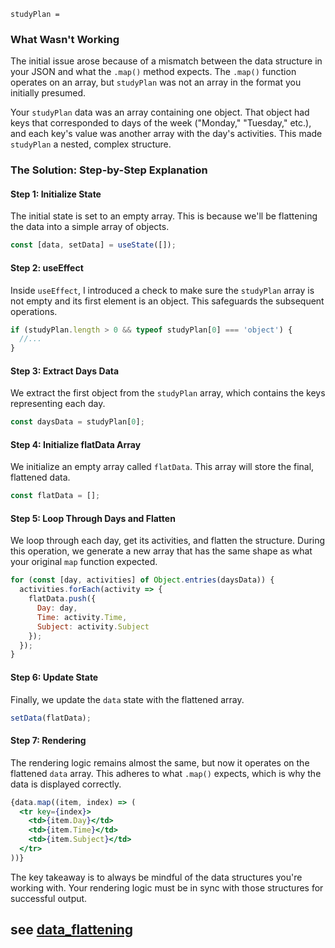 ```
studyPlan = 
```
### What Wasn't Working

The initial issue arose because of a mismatch between the data structure in your JSON and what the `.map()` method expects. The `.map()` function operates on an array, but `studyPlan` was not an array in the format you initially presumed.

Your `studyPlan` data was an array containing one object. That object had keys that corresponded to days of the week ("Monday," "Tuesday," etc.), and each key's value was another array with the day's activities. This made `studyPlan` a nested, complex structure.

### The Solution: Step-by-Step Explanation

#### Step 1: Initialize State
The initial state is set to an empty array. This is because we'll be flattening the data into a simple array of objects.

```jsx
const [data, setData] = useState([]);
```

#### Step 2: useEffect

Inside `useEffect`, I introduced a check to make sure the `studyPlan` array is not empty and its first element is an object. This safeguards the subsequent operations.

```jsx
if (studyPlan.length > 0 && typeof studyPlan[0] === 'object') {
  //...
}
```

#### Step 3: Extract Days Data
We extract the first object from the `studyPlan` array, which contains the keys representing each day.

```jsx
const daysData = studyPlan[0];
```

#### Step 4: Initialize flatData Array
We initialize an empty array called `flatData`. This array will store the final, flattened data.

```jsx
const flatData = [];
```

#### Step 5: Loop Through Days and Flatten
We loop through each day, get its activities, and flatten the structure. During this operation, we generate a new array that has the same shape as what your original `map` function expected.

```jsx
for (const [day, activities] of Object.entries(daysData)) {
  activities.forEach(activity => {
    flatData.push({
      Day: day,
      Time: activity.Time,
      Subject: activity.Subject
    });
  });
}
```

#### Step 6: Update State
Finally, we update the `data` state with the flattened array.

```jsx
setData(flatData);
```

#### Step 7: Rendering
The rendering logic remains almost the same, but now it operates on the flattened `data` array. This adheres to what `.map()` expects, which is why the data is displayed correctly.

```jsx
{data.map((item, index) => (
  <tr key={index}>
    <td>{item.Day}</td>
    <td>{item.Time}</td>
    <td>{item.Subject}</td>
  </tr>
))}
```

The key takeaway is to always be mindful of the data structures you're working with. Your rendering logic must be in sync with those structures for successful output.

see [data_flattening](/docs/Technical-Documents/data_flattening_js.md)
---

